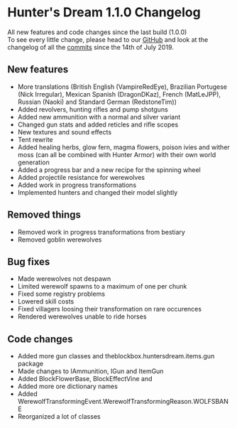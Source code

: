 # Hunter's Dream 1.1.0 Changelog

All new features and code changes since the last build (1.0.0)  
To see every little change, please head to our [GitHub](https://github.com/TheGamingLord/HuntersDream) and look at the changelog of all the [commits](https://github.com/TheGamingLord/HuntersDream/commits/master) since the 14th of July 2019.

## New features

- More translations (British English (VampireRedEye), Brazilian Portugese (Nick Irregular), Mexican Spanish (DragonDKaz), French (MatLeJPP), Russian (Naoki) and Standard German (RedstoneTim))
- Added revolvers, hunting rifles and pump shotguns
- Added new ammunition with a normal and silver variant
- Changed gun stats and added reticles and rifle scopes
- New textures and sound effects
- Tent rewrite
- Added healing herbs, glow fern, magma flowers, poison ivies and wither moss (can all be combined with Hunter Armor) with their own world generation
- Added a progress bar and a new recipe for the spinning wheel
- Added projectile resistance for werewolves
- Added work in progress transformations
- Implemented hunters and changed their model slightly

## Removed things

- Removed work in progress transformations from bestiary
- Removed goblin werewolves

## Bug fixes

- Made werewolves not despawn
- Limited werewolf spawns to a maximum of one per chunk
- Fixed some registry problems
- Lowered skill costs
- Fixed villagers loosing their transformation on rare occurences
- Rendered werewolves unable to ride horses

## Code changes

- Added more gun classes and theblockbox.huntersdream.items.gun package
- Made changes to IAmmunition, IGun and ItemGun
- Added BlockFlowerBase, BlockEffectVine and 
- Added more ore dictionary names
- Added WerewolfTransformingEvent.WerewolfTransformingReason.WOLFSBANE
- Reorganized a lot of classes
